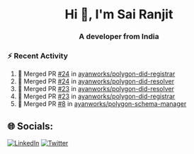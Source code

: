 <h1 align="center">Hi 👋, I'm Sai Ranjit</h1>
<h3 align="center">A developer from India</h3>

### :zap: Recent Activity

<!--START_SECTION:activity-->
1. 🎉 Merged PR [#24](https://github.com/ayanworks/polygon-did-registrar/pull/24) in [ayanworks/polygon-did-registrar](https://github.com/ayanworks/polygon-did-registrar)
2. 🎉 Merged PR [#24](https://github.com/ayanworks/polygon-did-resolver/pull/24) in [ayanworks/polygon-did-resolver](https://github.com/ayanworks/polygon-did-resolver)
3. 🎉 Merged PR [#23](https://github.com/ayanworks/polygon-did-resolver/pull/23) in [ayanworks/polygon-did-resolver](https://github.com/ayanworks/polygon-did-resolver)
4. 🎉 Merged PR [#23](https://github.com/ayanworks/polygon-did-registrar/pull/23) in [ayanworks/polygon-did-registrar](https://github.com/ayanworks/polygon-did-registrar)
5. 🎉 Merged PR [#8](https://github.com/ayanworks/polygon-schema-manager/pull/8) in [ayanworks/polygon-schema-manager](https://github.com/ayanworks/polygon-schema-manager)
<!--END_SECTION:activity-->

## 🌐 Socials:
[![LinkedIn](https://img.shields.io/badge/LinkedIn-%230077B5.svg?logo=linkedin&logoColor=white)](https://linkedin.com/in/sairanjit) [![Twitter](https://img.shields.io/badge/Twitter-%231DA1F2.svg?logo=Twitter&logoColor=white)](https://twitter.com/sairanjit_) 
